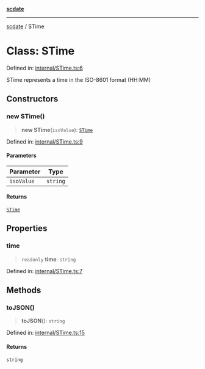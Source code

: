 [**scdate**](../README.md)

---

[scdate](../README.md) / STime

# Class: STime

Defined in: [internal/STime.ts:6](https://github.com/ericvera/scdate/blob/main/src/internal/STime.ts#L6)

STime represents a time in the ISO-8601 format (HH:MM)

## Constructors

### new STime()

> **new STime**(`isoValue`): [`STime`](STime.md)

Defined in: [internal/STime.ts:9](https://github.com/ericvera/scdate/blob/main/src/internal/STime.ts#L9)

#### Parameters

| Parameter  | Type     |
| ---------- | -------- |
| `isoValue` | `string` |

#### Returns

[`STime`](STime.md)

## Properties

### time

> `readonly` **time**: `string`

Defined in: [internal/STime.ts:7](https://github.com/ericvera/scdate/blob/main/src/internal/STime.ts#L7)

## Methods

### toJSON()

> **toJSON**(): `string`

Defined in: [internal/STime.ts:15](https://github.com/ericvera/scdate/blob/main/src/internal/STime.ts#L15)

#### Returns

`string`
